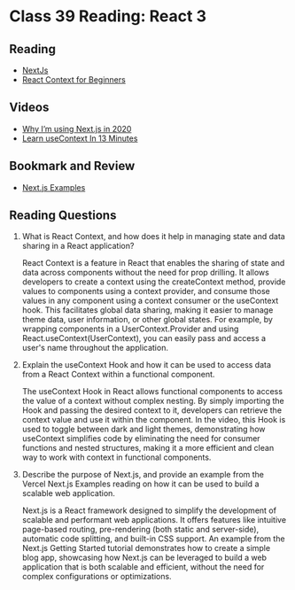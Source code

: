 # Class 39 Reading: React 3

## Reading

- [NextJs](https://nextjs.org/learn/basics/getting-started)
- [React Context for Beginners](https://www.freecodecamp.org/news/react-context-for-beginners/)

## Videos

- [Why I’m using Next.js in 2020](https://www.youtube.com/watch?v=rtgbaKBhdkk)
- [Learn useContext In 13 Minutes](https://www.youtube.com/watch?v=5LrDIWkK_Bc)

## Bookmark and Review

- [Next.js Examples](https://github.com/vercel/next.js/tree/canary/examples)

## Reading Questions

1. What is React Context, and how does it help in managing state and data sharing in a React application?

    React Context is a feature in React that enables the sharing of state and data across components without the need for prop drilling. It allows developers to create a context using the createContext method, provide values to components using a context provider, and consume those values in any component using a context consumer or the useContext hook. This facilitates global data sharing, making it easier to manage theme data, user information, or other global states. For example, by wrapping components in a UserContext.Provider and using React.useContext(UserContext), you can easily pass and access a user's name throughout the application.

2. Explain the useContext Hook and how it can be used to access data from a React Context within a functional component.

    The useContext Hook in React allows functional components to access the value of a context without complex nesting. By simply importing the Hook and passing the desired context to it, developers can retrieve the context value and use it within the component. In the video, this Hook is used to toggle between dark and light themes, demonstrating how useContext simplifies code by eliminating the need for consumer functions and nested structures, making it a more efficient and clean way to work with context in functional components.

3. Describe the purpose of Next.js, and provide an example from the Vercel Next.js Examples reading on how it can be used to build a scalable web application.

    Next.js is a React framework designed to simplify the development of scalable and performant web applications. It offers features like intuitive page-based routing, pre-rendering (both static and server-side), automatic code splitting, and built-in CSS support. An example from the Next.js Getting Started tutorial demonstrates how to create a simple blog app, showcasing how Next.js can be leveraged to build a web application that is both scalable and efficient, without the need for complex configurations or optimizations.
